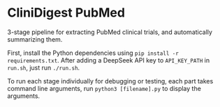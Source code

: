 # CliniDigest PubMed

3-stage pipeline for extracting PubMed clinical trials, and automatically summarizing them.

First, install the Python dependencies using `pip install -r requirements.txt`. After adding a DeepSeek API key to `API_KEY_PATH` in `run.sh`, just run `./run.sh`.

To run each stage individually for debugging or testing, each part takes command line arguments, run `python3 [filename].py` to display the arguments.

